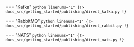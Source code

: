 === "Kafka"
    ```python linenums="1"
    {!> docs_src/getting_started/publishing/direct_kafka.py !}
    ```

=== "RabbitMQ"
    ```python linenums="1"
    {!> docs_src/getting_started/publishing/direct_rabbit.py !}
    ```

=== "NATS"
    ```python linenums="1"
    {!> docs_src/getting_started/publishing/direct_nats.py !}
    ```
